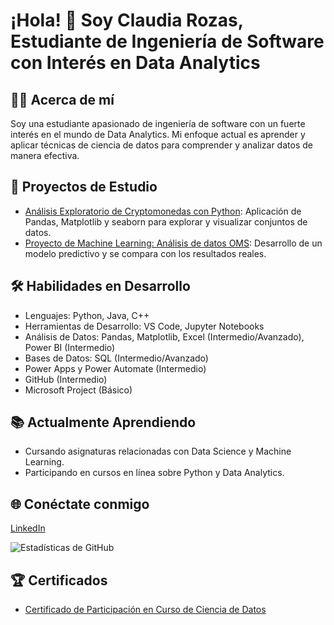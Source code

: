 # ¡Hola! 👋 Soy Claudia Rozas, Estudiante de Ingeniería de Software con Interés en Data Analytics

## 👨‍💻 Acerca de mí
Soy una estudiante apasionado de ingeniería de software con un fuerte interés en el mundo de Data Analytics. Mi enfoque actual es aprender y aplicar técnicas de ciencia de datos para comprender y analizar datos de manera efectiva.

## 🚀 Proyectos de Estudio
- [Análisis Exploratorio de Cryptomonedas con Python](https://github.com/ClauRozasG/Data-Visualization-Crypto.git): Aplicación de Pandas, Matplotlib y seaborn para explorar y visualizar conjuntos de datos.
- [Proyecto de Machine Learning: Análisis de datos OMS](https://github.com/ClauRozasG/Analisis-OMS.git): Desarrollo de un modelo predictivo y se compara con los resultados reales.

## 🛠️ Habilidades en Desarrollo
- Lenguajes: Python, Java, C++
- Herramientas de Desarrollo: VS Code, Jupyter Notebooks
- Análisis de Datos: Pandas, Matplotlib, Excel (Intermedio/Avanzado), Power BI (Intermedio)
- Bases de Datos: SQL (Intermedio/Avanzado)
- Power Apps y Power Automate (Intermedio)
- GitHub (Intermedio)
- Microsoft Project (Básico)

## 📚 Actualmente Aprendiendo
- Cursando asignaturas relacionadas con Data Science y Machine Learning.
- Participando en cursos en línea sobre Python y Data Analytics.

## 🌐 Conéctate conmigo
[LinkedIn](https://www.linkedin.com/in/claurozas/)


![Estadísticas de GitHub](https://img.shields.io/github/downloads/ClauRozasG/https%3A%2F%2Fgithub.com%2FClauRozasG/total)

## 🏆 Certificados
- [Certificado de Participación en Curso de Ciencia de Datos](enlace-al-certificado)





<!--
**ClauRozasG/ClauRozasG** is a ✨ _special_ ✨ repository because its `README.md` (this file) appears on your GitHub profile.

Here are some ideas to get you started:

- 🔭 I’m currently working on ...
- 🌱 I’m currently learning ...
- 👯 I’m looking to collaborate on ...
- 🤔 I’m looking for help with ...
- 💬 Ask me about ...
- 📫 How to reach me: ...
- 😄 Pronouns: ...
- ⚡ Fun fact: ...
-->

